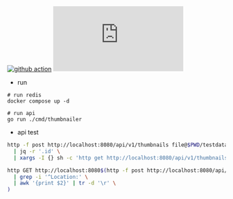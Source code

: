 [![github action](https://github.com/guiunoh/thumbnailer/actions/workflows/go.yml/badge.svg)](https://github.com/guiunoh/thumbnailer/actions/workflows/go.yml)
![coverage badge](https://gist.githubusercontent.com/guiunoh/cb32648fb86009af712ddf269c3a49c8/raw/de8a4a23d1e7e1535f97adc70a999dde1ef2c124/thumbnailer-coverage-badge.json)

* run
```base
# run redis
docker compose up -d

# run api
go run ./cmd/thumbnailer
```

* api test
```bash
http -f post http://localhost:8080/api/v1/thumbnails file@$PWD/testdata/original.jpg rate=RATE50 \
  | jq -r '.id' \
  | xargs -I {} sh -c 'http get http://localhost:8080/api/v1/thumbnails/{} -o {}.png'

http GET http://localhost:8080$(http -f post http://localhost:8080/api/v1/thumbnails file@$PWD/testdata/original.jpg rate=RATE50 --headers \
  | grep -i '^Location:' \
  | awk '{print $2}' | tr -d '\r' \
)

```


